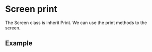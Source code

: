 # Screen print

The Screen class is inherit Print. We can use the print methods to the screen.

## Example

```cpp

```
